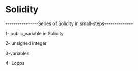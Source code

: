 # Solidity
----------------Series of Solidity in small-steps--------------

1- public_variable in Solidity


2-  unsigned integer 

3-variables

4- Lopps



